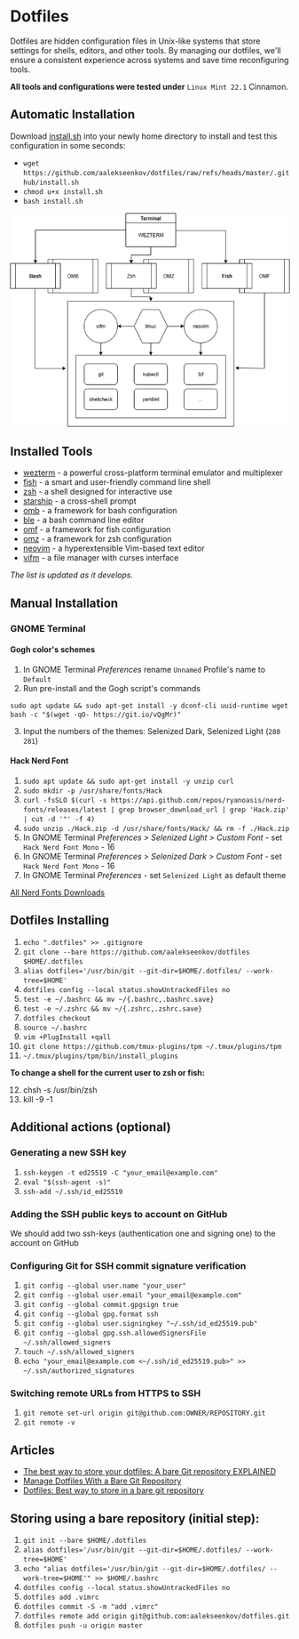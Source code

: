 # Dotfiles

Dotfiles are hidden configuration files in Unix-like systems that store settings for shells, editors, and other tools. By managing our dotfiles, we'll ensure a consistent experience across systems and save time reconfiguring tools.

**All tools and configurations were tested under** `Linux Mint 22.1` Cinnamon.

## Automatic Installation

Download [install.sh](https://github.com/aalekseenkov/dotfiles/blob/master/.github/install.sh) into your newly home directory to install and test this configuration in some seconds:
- `wget https://github.com/aalekseenkov/dotfiles/raw/refs/heads/master/.github/install.sh`
- `chmod u+x install.sh`
- `bash install.sh`

![Dotfiles](./dotfiles.png)

## Installed Tools
- [wezterm](https://wezterm.org/) - a powerful cross-platform terminal emulator and multiplexer
- [fish](https://fishshell.com/) - a smart and user-friendly command line shell
- [zsh](https://www.zsh.org/) -  a shell designed for interactive use
- [starship](https://starship.rs/) - a cross-shell prompt
- [omb](https://ohmybash.nntoan.com/) - a framework for bash configuration
- [ble](https://github.com/akinomyoga/ble.sh) - a bash command line editor
- [omf](https://github.com/oh-my-fish/oh-my-fish) - a framework for fish configuration
- [omz](https://ohmyz.sh/) - a framework for zsh configuration
- [neovim](https://neovim.io/) - a hyperextensible Vim-based text editor
- [vifm](https://vifm.info/) - a file manager with curses interface

*The list is updated as it develops.*

## Manual Installation

### GNOME Terminal

#### Gogh color's schemes

1. In GNOME Terminal *Preferences* rename `Unnamed` Profile's name to `Default`
2. Run pre-install and the Gogh script's commands
```
sudo apt update && sudo apt-get install -y dconf-cli uuid-runtime wget
bash -c "$(wget -qO- https://git.io/vQgMr)"
```
3. Input the numbers of the themes: Selenized Dark, Selenized Light (`280 281`)

#### Hack Nerd Font

1. ```sudo apt update && sudo apt-get install -y unzip curl```
2. ```sudo mkdir -p /usr/share/fonts/Hack```
3. ```curl -fsSLO $(curl -s https://api.github.com/repos/ryanoasis/nerd-fonts/releases/latest | grep browser_download_url | grep 'Hack.zip' | cut -d '"' -f 4)```
4. ```sudo unzip ./Hack.zip -d /usr/share/fonts/Hack/ && rm -f ./Hack.zip```
5. In GNOME Terminal *Preferences > Selenized Light > Custom Font* - set `Hack Nerd Font Mono` - 16
6. In GNOME Terminal *Preferences > Selenized Dark > Custom Font* - set `Hack Nerd Font Mono` - 16
7. In GNOME Terminal *Preferences* - set `Selenized Light` as default theme

[All Nerd Fonts Downloads](https://www.nerdfonts.com/font-downloads)

## Dotfiles Installing

1. ```echo ".dotfiles" >> .gitignore```
2. ```git clone --bare https://github.com/aalekseenkov/dotfiles $HOME/.dotfiles```
3. ```alias dotfiles='/usr/bin/git --git-dir=$HOME/.dotfiles/ --work-tree=$HOME'```
4. ```dotfiles config --local status.showUntrackedFiles no```
5. ```test -e ~/.bashrc && mv ~/{.bashrc,.bashrc.save}```
6. ```test -e ~/.zshrc && mv ~/{.zshrc,.zshrc.save}```
7. ```dotfiles checkout```
8. ```source ~/.bashrc```
9. ```vim +PlugInstall +qall```
10. ```git clone https://github.com/tmux-plugins/tpm ~/.tmux/plugins/tpm```
11. ```~/.tmux/plugins/tpm/bin/install_plugins```

**To change a shell for the current user to zsh or fish:**

12. chsh -s /usr/bin/zsh
13. kill -9 -1

## Additional actions (optional)

### Generating a new SSH key
1. ```ssh-keygen -t ed25519 -C "your_email@example.com"```
2. ```eval "$(ssh-agent -s)"```
3. ```ssh-add ~/.ssh/id_ed25519```

### Adding the SSH public keys to account on GitHub
We should add two ssh-keys (authentication one and signing one) to the account on GitHub

### Configuring Git for SSH commit signature verification
1. ```git config --global user.name "your_user"```
2. ```git config --global user.email "your_email@example.com"```
3. ```git config --global commit.gpgsign true```
4. ```git config --global gpg.format ssh```
5. ```git config --global user.signingkey "~/.ssh/id_ed25519.pub"```
6. ```git config --global gpg.ssh.allowedSignersFile ~/.ssh/allowed_signers```
7. ```touch ~/.ssh/allowed_signers```
8. ```echo "your_email@example.com <~/.ssh/id_ed25519.pub>" >> ~/.ssh/authorized_signatures```

### Switching remote URLs from HTTPS to SSH
1. ```git remote set-url origin git@github.com:OWNER/REPOSITORY.git```
2. ```git remote -v```

## Articles

* [The best way to store your dotfiles: A bare Git repository EXPLAINED](https://www.ackama.com/what-we-think/the-best-way-to-store-your-dotfiles-a-bare-git-repository-explained/)
* [Manage Dotfiles With a Bare Git Repository](https://harfangk.github.io/2016/09/18/manage-dotfiles-with-a-git-bare-repository.html)
* [Dotfiles: Best way to store in a bare git repository](https://www.atlassian.com/git/tutorials/dotfiles)

## Storing using a bare repository (initial step):

1. ```git init --bare $HOME/.dotfiles```
2. ```alias dotfiles='/usr/bin/git --git-dir=$HOME/.dotfiles/ --work-tree=$HOME'```
3. ```echo "alias dotfiles='/usr/bin/git --git-dir=$HOME/.dotfiles/ --work-tree=$HOME'" >> $HOME/.bashrc```
4. ```dotfiles config --local status.showUntrackedFiles no```
5. ```dotfiles add .vimrc```
6. ```dotfiles commit -S -m "add .vimrc"```
7. ```dotfiles remote add origin git@github.com:aalekseenkov/dotfiles.git```
8. ```dotfiles push -u origin master```
